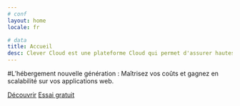 ```yaml
---
# conf
layout: home
locale: fr

# data
title: Accueil
desc: Clever Cloud est une plateforme Cloud qui permet d'assurer hautes performances et simplicité pour votre hébergement web.
---
```

#L’hébergement nouvelle génération&nbsp;: Maîtrisez vos coûts et gagnez en scalabilité sur vos applications web.


<div class="call-for-action">
   <a class="btn btn-inverse btn-large" href="/fr/the-cloud/solution">Découvrir</a>
   <a class="btn btn-primary btn-large" href="https://console.clever-cloud.com/auth/signup">Essai gratuit</a>
</div>
